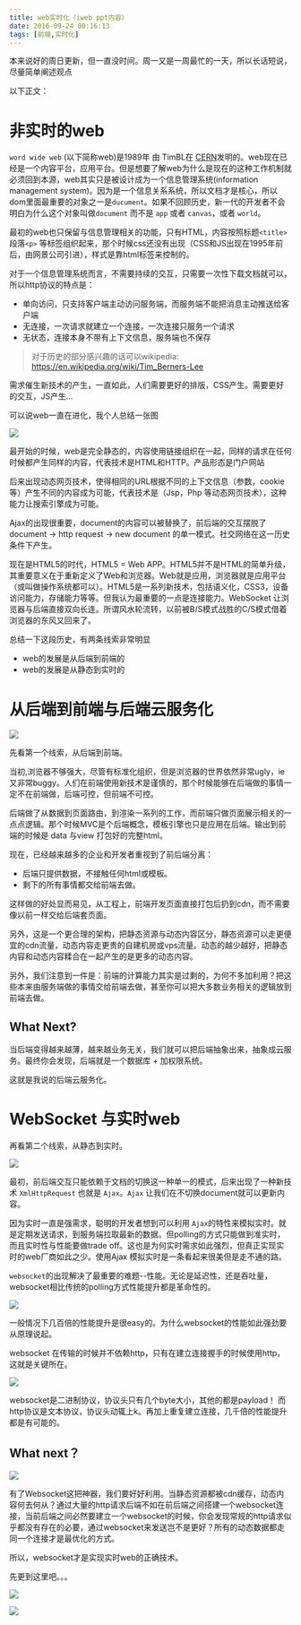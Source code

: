 ```yaml
---
title: web实时化（iweb ppt内容）
date: 2016-09-24 00:16:13
tags: [前端,实时化]
---
```


本来说好的周日更新，但一直没时间。周一又是一周最忙的一天，所以长话短说，尽量简单阐述观点

以下正文：

# 非实时的web

`word wide web` (以下简称web)是1989年 由 TimBL在 [CERN](https://en.wikipedia.org/wiki/CERN)发明的。web现在已经是一个内容平台，应用平台。但是想要了解web为什么是现在的这种工作机制就必须回到本源，web其实只是被设计成为一个信息管理系统(information management system)。因为是一个信息关系系统，所以文档才是核心，所以dom里面最重要的对象之一是`ducument`。如果不回顾历史，新一代的开发者不会明白为什么这个对象叫做`document` 而不是 `app` 或者 `canvas`，或者 `world`。

最初的web也只保留与信息管理相关的功能，只有HTML，内容按照标题`<title>` 段落`<p>` 等标签组织起来，那个时候css还没有出现（CSS和JS出现在1995年前后，由网景公司引进），样式是靠html标签来控制的。

对于一个信息管理系统而言，不需要持续的交互，只需要一次性下载文档就可以，所以http协议的特点是：

* 单向访问，只支持客户端主动访问服务端，而服务端不能把消息主动推送给客户端
* 无连接，一次请求就建立一个连接，一次连接只服务一个请求
* 无状态，连接本身不带有上下文信息，服务端也不保存

> 对于历史的部分感兴趣的话可以wikipedia: https://en.wikipedia.org/wiki/Tim_Berners-Lee

需求催生新技术的产生，一直如此，人们需要更好的排版，CSS产生。需要更好的交互，JS产生...

可以说web一直在进化，我个人总结一张图

![](/img/ppt-realtime-2.png)

最开始的时候，web是完全静态的，内容使用链接组织在一起，同样的请求在任何时候都产生同样的内容，代表技术是HTML和HTTP。产品形态是门户网站

后来出现动态网页技术，使得相同的URL根据不同的上下文信息（参数，cookie等）产生不同的内容成为可能，代表技术是（Jsp，Php 等动态网页技术），这种能力让搜索引擎成为可能。

Ajax的出现很重要，document的内容可以被替换了，前后端的交互摆脱了 document -> http request -> new document 的单一模式。社交网络在这一历史条件下产生。

现在是HTML5的时代，HTML5 = Web APP。HTML5并不是HTML的简单升级，其重要意义在于重新定义了Web和浏览器。Web就是应用，浏览器就是应用平台（或叫做操作系统都可以）。HTML5是一系列新技术，包括语义化，CSS3，设备访问能力，存储能力等等。但我认为最重要的一点是连接能力。WebSocket 让浏览器与后端直接双向长连。所谓风水轮流转，以前被B/S模式战胜的C/S模式借着浏览器的东风又回来了。

总结一下这段历史，有两条线索非常明显

* web的发展是从后端到前端的
* web的发展是从静态到实时的

# 从后端到前端与后端云服务化
![](/img/ppt-realtime-3.png)

先看第一个线索，从后端到前端。

当初,浏览器不够强大，尽管有标准化组织，但是浏览器的世界依然非常ugly，ie又非常buggy。人们在前端使用新技术是谨慎的，那个时候能够在后端做的事情一定不在前端做，后端可控，但前端不可控。

后端做了从数据到页面路由，到渲染一系列的工作，而前端只做页面展示相关的一点点逻辑。那个时候MVC是个后端概念，模板引擎也只是应用在后端。输出到前端的时候是 data 与view 打包好的完整html。

现在，已经越来越多的企业和开发者重视到了前后端分离：

* 后端只提供数据，不接触任何html或模板。
* 剩下的所有事情都交给前端去做。

这样做的好处显而易见，从工程上，前端开发页面直接打包后扔到cdn，而不需要像以前一样交给后端套页面。

另外，这是一个更合理的架构，把静态资源与动态内容区分，静态资源可以走更便宜的cdn流量，动态内容走更贵的自建机房或vps流量。动态的越少越好，把静态内容和动态内容糅合在一起产生的是更多的动态内容。

另外，我们注意到一件是：前端的计算能力其实是过剩的，为何不多加利用？把这些本来由服务端做的事情交给前端去做，甚至你可以把大多数业务相关的逻辑放到前端去做。

## What Next?

当后端变得越来越薄，越来越业务无关，我们就可以把后端抽象出来，抽象成云服务。最终你会发现，后端就是一个数据库 + 加权限系统。

这就是我说的后端云服务化。

# WebSocket 与实时web

再看第二个线索，从静态到实时。

![](/img/ppt-realtime-4.png)

最初，前后端交互只能依赖于文档的切换这一种单一的模式，后来出现了一种新技术 `XmlHttpRequest` 也就是 `Ajax`。`Ajax` 让我们在不切换document就可以更新内容。

因为实时一直是强需求，聪明的开发者想到可以利用 `Ajax`的特性来模拟实时。就是定期发送请求，到服务端拉取最新的数据。但polling的方式只能做到准实时，而且实时性与性能要做trade off。这也是为何实时需求如此强烈，但真正实现实时的web厂商如此之少。使用Ajax 模拟实时是一条看起来很美但是走不通的路。

`websocket`的出现解决了最重要的难题--性能。无论是延迟性，还是吞吐量，websocket相比传统的polling方式性能提升都是革命性的。

![](http://websocket.org/img/poll-ws-compare.gif)

一般情况下几百倍的性能提升是很easy的。为什么websocket的性能如此强劲要从原理说起。

websocket 在传输的时候并不依赖http，只有在建立连接握手的时候使用http，这就是关键所在。

![](/img/ppt-realtime-5.png)

websocket是二进制协议，协议头只有几个byte大小，其他的都是payload！ 而http协议是文本协议，协议头动辄上k。再加上重复建立连接，几千倍的性能提升都是有可能的。

## What next？

![](/img/ppt-realtime-6.png)

有了Websocket这把神器，我们要好好利用。当静态资源都被cdn缓存，动态内容何去何从？通过大量的http请求后端不如在前后端之间搭建一个websocket连接，当前后端之间必然要建立一个websocket的时候，你会发现常规的http请求似乎都没有存在的必要，通过websocket来发送岂不是更好？所有的动态数据都走同一个连接才是最优化的方式。

所以，websocket才是实现实时web的正确技术。

先更到这里吧。。。

![](/img/ppt-realtime-7.png)

![](/img/ppt-realtime-8.png)